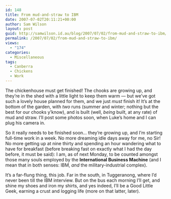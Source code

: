```yaml
---
id: 148
title: From mud-and-straw to IBM
date: 2007-07-02T20:11:21+00:00
author: Sam Wilson
layout: post
guid: http://samwilson.id.au/blog/2007/07/02/from-mud-and-straw-to-ibm/
permalink: /2007/07/02/from-mud-and-straw-to-ibm/
views:
  - "174"
categories:
  - Miscellaneous
tags:
  - Canberra
  - Chickens
  - Work
---
```

The chickenhouse must get finished! The chooks are growing up, and they&#8217;re in the shed with a little light to keep them warm — but we&#8217;ve got such a lovely house planned for them, and we just _must_ finish it! It&#8217;s at the bottom of the garden, with _two_ runs (summer and winter; nothing but the best for our chooks y&#8217;know), and is built (well, _being_ built, at any rate) of mud and straw. I&#8217;ll post some photos soon, when Luke&#8217;s home and I can plug his camera in.

So it really needs to be finished soon&#8230; they&#8217;re growing up, and I&#8217;m starting full-time work in a week. No more dreaming idle days away for me, no Sir! No more getting up at nine thirty and spending an hour wandering what to have for breakfast (before breaking fast on exactly what I had the day before, it must be said): I am, as of next Monday, to be counted amongst those many souls employed by the **International Business Machine** (and I mean that in both senses: IBM, _and_ the military-industrial complex).

It&#8217;s a far-flung thing, this job. Far in the south, in Tuggeranong, where I&#8217;d never been till the IBM interview. But on the bus each morning I&#8217;ll get, and shine my shoes and iron my shirts, and yes indeed, I&#8217;ll be a Good Little Geek, earning a crust and logging life (more on that latter, later).